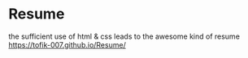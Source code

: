 # Resume
the sufficient use of html &amp; css leads to the awesome kind of resume
https://tofik-007.github.io/Resume/
